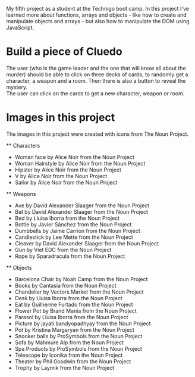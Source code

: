 My fifth project as a student at the Technigo boot camp. In this project I've learned more about functions, arrays and objects - like how to create and manipulate objects and arrays - but also how to manipulate the DOM using JavaScript.

# Build a piece of Cluedo

The user (who is the game leader and the one that will know all about the murder) should be able to click on three decks of cards, to randomly get a character, a weapon and a room. Then there is also a button to reveal the mystery.  
The user can click on the cards to get a new character, weapon or room.

# Images in this project

The images in this project were created with icons from The Noun Project.

** Characters
- Woman face by Alice Noir from the Noun Project
- Woman Hairstyle by Alice Noir from the Noun Project
- Hipster by Alice Noir from the Noun Project
- V by Alice Noir from the Noun Project
- Sailor by Alice Noir from the Noun Project

** Weapons
- Axe by David Alexander Slaager from the Noun Project
- Bat by David Alexander Slaager from the Noun Project
- Bed by Lluisa Iborra from the Noun Project
- Bottle by Javier Sánchez from the Noun Project
- Dumbbells by Jaime Carrion from the Noun Project
- Candlestick by Lee Mette from the Noun Project
- Cleaver by David Alexander Slaager from the Noun Project
- Gun by Viet EDC from the Noun Project
- Rope by Sparadracula from the Noun Project

** Objects
- Barcelona Chair by Noah Camp from the Noun Project 
- Books by Cantasia from the Noun Project
- Chandelier by Vectors Market from the Noun Project
- Desk by Lluisa Iborra from the Noun Project
- Eat by Guilherme Furtado from the Noun Project
- Flower Pot by Brand Mania from the Noun Project
- Parasol by Lluisa Iborra from the Noun Project
- Picture by jayati bandyopadhyay from the Noun Project
- Pot by Kristina Margaryan from the Noun Project
- Snooker balls by ProSymbols from the Noun Project
- Sofa by Mahmure Alp from the Noun Project
- Spa Products by ProSymbols from the Noun Project
- Telescope by Iconika from the Noun Project
- Theater by Phil Goodwin from the Noun Project
- Trophy by Laymik from the Noun Project

